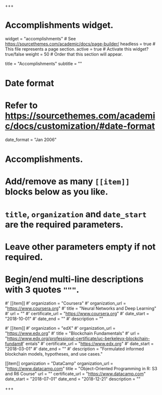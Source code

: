 +++
# Accomplishments widget.
widget = "accomplishments"  # See https://sourcethemes.com/academic/docs/page-builder/
headless = true  # This file represents a page section.
active = true  # Activate this widget? true/false
weight = 50  # Order that this section will appear.

title = "Accomplish&shy;ments"
subtitle = ""

# Date format
#   Refer to https://sourcethemes.com/academic/docs/customization/#date-format
date_format = "Jan 2006"

# Accomplishments.
#   Add/remove as many `[[item]]` blocks below as you like.
#   `title`, `organization` and `date_start` are the required parameters.
#   Leave other parameters empty if not required.
#   Begin/end multi-line descriptions with 3 quotes `"""`.

#' [[item]]
#'   organization = "Coursera"
#'   organization_url = "https://www.coursera.org"
#'   title = "Neural Networks and Deep Learning"
#'   url = ""
#'   certificate_url = "https://www.coursera.org"
#'   date_start = "2018-10-01"
#'   date_end = ""
#'   description = ""

#' [[item]]
#'   organization = "edX"
#'   organization_url = "https://www.edx.org"
#'   title = "Blockchain Fundamentals"
#'   url = "https://www.edx.org/professional-certificate/uc-berkeleyx-blockchain-fundam#' entals"
#'   certificate_url = "https://www.edx.org"
#'   date_start = "2018-03-01"
#'   date_end = ""
#'   description = "Formulated informed blockchain models, hypotheses, and use cases."
  
[[item]]
  organization = "DataCamp"
  organization_url = "https://www.datacamp.com"
  title = "Object-Oriented Programming in R: S3 and R6 Course"
  url = ""
  certificate_url = "https://www.datacamp.com"
  date_start = "2018-07-01"
  date_end = "2018-12-21"
  description = ""

+++
